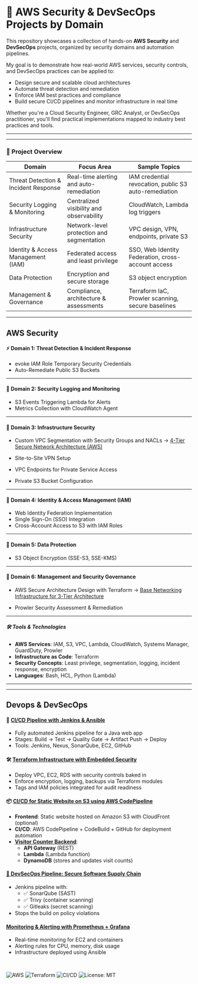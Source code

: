 # 🔐 AWS Security & DevSecOps Projects by Domain

This repository showcases a collection of hands-on **AWS Security** and **DevSecOps** projects, organized by security domains and automation pipelines.

My goal is to demonstrate how real-world AWS services, security controls, and DevSecOps practices can be applied to:
- Design secure and scalable cloud architectures  
- Automate threat detection and remediation  
- Enforce IAM best practices and compliance  
- Build secure CI/CD pipelines and monitor infrastructure in real time  

Whether you're a Cloud Security Engineer, GRC Analyst, or DevSecOps practitioner, you'll find practical implementations mapped to industry best practices and tools.

---
---

### 🧭 Project Overview

| Domain | Focus Area | Sample Topics |
|--------|------------|---------------|
| Threat Detection & Incident Response | Real-time alerting and auto-remediation | IAM credential revocation, public S3 auto-remediation |
| Security Logging & Monitoring | Centralized visibility and observability | CloudWatch, Lambda log triggers |
| Infrastructure Security | Network-level protection and segmentation | VPC design, VPN, endpoints, private S3 |
| Identity & Access Management (IAM) | Federated access and least privilege | SSO, Web Identity Federation, cross-account access |
| Data Protection | Encryption and secure storage | S3 object encryption |
| Management & Governance | Compliance, architecture & assessments | Terraform IaC, Prowler scanning, secure baselines |

---


## AWS Security

#### ⚡ Domain 1: **Threat Detection & Incident Response**

- evoke IAM Role Temporary Security Credentials 
- Auto-Remediate Public S3 Buckets

---

#### 👮 Domain 2: **Security Logging and Monitoring**

- S3 Events Triggering Lambda for Alerts
- Metrics Collection with CloudWatch Agent

---

#### 🔐 Domain 3: **Infrastructure Security** 

- Custom VPC Segmentation with Security Groups and NACLs 
  → [4-Tier Secure Network Architecture (AWS)](https://github.com/KwesiLovesTech/Four-Tier-Secure-Network-Architecture-AWS-.git)

- Site-to-Site VPN Setup
- VPC Endpoints for Private Service Access
- Private S3 Bucket Configuration

---

#### 🔑 Domain 4: **Identity & Access Management (IAM)**

- Web Identity Federation Implementation
- Single Sign-On (SSO) Integration
- Cross-Account Access to S3 with IAM Roles

---

#### 💾 Domain 5: **Data Protection**

- S3 Object Encryption (SSE-S3, SSE-KMS)

---

#### 🏫 Domain 6: **Management and Security Governance**

- AWS Secure Architecture Design with Terraform
  → [Base Networking Infrastructure for 3-Tier Architecture]()

- Prowler Security Assessment & Remediation

---

##### 🛠️ Tools & Technologies

- **AWS Services**: IAM, S3, VPC, Lambda, CloudWatch, Systems Manager, GuardDuty, Prowler
- **Infrastructure as Code**: Terraform
- **Security Concepts**: Least privilege, segmentation, logging, incident response, encryption
- **Languages**: Bash, HCL, Python (Lambda)

---

----

## Devops  &  DevSecOps

#### 🔧  [**CI/CD Pipeline with Jenkins & Ansible**](https://github.com/KwesiLovesTech/jenkins-cicd-pipeline.git)
- Fully automated Jenkins pipeline for a Java web app  
- Stages: Build → Test → Quality Gate → Artifact Push → Deploy  
- Tools: Jenkins, Nexus, SonarQube, EC2, GitHub


#### 🛠️  [**Terraform Infrastructure with Embedded Security**]()
- Deploy VPC, EC2, RDS with security controls baked in  
- Enforce encryption, logging, backups via Terraform modules  
- Tags and IAM policies integrated for audit readiness

#### 📦 [**CI/CD for Static Website on S3 using AWS CodePipeline**](https://github.com/KwesiLovesTech/kwesilovestech.com-static-website-deploy.git)
- **Frontend**: Static website hosted on Amazon S3 with CloudFront (optional)
- **CI/CD**: AWS CodePipeline + CodeBuild + GitHub for deployment automation
- [**Visitor Counter Backend**](https://github.com/KwesiLovesTech/kwesilovestech.com-static-website-deploy.git):
  - **API Gateway** (REST)
  - **Lambda** (Lambda function)
  - **DynamoDB** (stores and updates visit counts)

#### [🚧 **DevSecOps Pipeline: Secure Software Supply Chain**]()
- Jenkins pipeline with:
  - ✅ SonarQube (SAST)
  - ✅ Trivy (container scanning)
  - ✅ Gitleaks (secret scanning)
- Stops the build on policy violations


#### [**Monitoring & Alerting with Prometheus + Grafana**](https://github.com/KwesiLovesTech/jenkins-cicd-pipeline.git)
- Real-time monitoring for EC2 and containers  
- Alerting rules for CPU, memory, disk usage  
- Infrastructure deployed using Ansible


<br>

![AWS](https://img.shields.io/badge/AWS-Security-orange?logo=amazonaws)
![Terraform](https://img.shields.io/badge/IaC-Terraform-844FBA?logo=terraform)
![CI/CD](https://img.shields.io/badge/DevSecOps-Enabled-blueviolet?logo=githubactions)
![License: MIT](https://img.shields.io/badge/license-MIT-brightgreen.svg)


